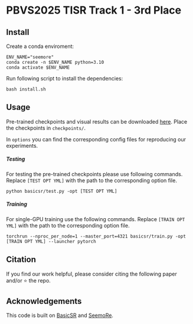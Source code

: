 # PBVS2025 TISR Track 1 - 3rd Place


</details>

## Install
Create a conda enviroment:
````
ENV_NAME="seemore"
conda create -n $ENV_NAME python=3.10
conda activate $ENV_NAME
````
Run following script to install the dependencies:
````
bash install.sh
````

## Usage
Pre-trained checkpoints and visual results can be downloaded [here](https://drive.google.com/drive/folders/15jtvcS4jL_6QqEwaRodEN8FBrqVPrO2u?usp=share_link). Place the checkpoints in `checkpoints/`.

In `options` you can find the corresponding config files for reproducing our experiments.

##### **Testing**
For testing the pre-trained checkpoints please use following commands. Replace `[TEST OPT YML]` with the path to the corresponding option file.
`````
python basicsr/test.py -opt [TEST OPT YML]
`````

##### **Training**
For single-GPU training use the following commands. Replace `[TRAIN OPT YML]` with the path to the corresponding option file.
`````
torchrun --nproc_per_node=1 --master_port=4321 basicsr/train.py -opt [TRAIN OPT YML] --launcher pytorch
`````

## Citation

If you find our work helpful, please consider citing the following paper and/or ⭐ the repo.


## Acknowledgements

This code is built on [BasicSR](https://github.com/XPixelGroup/BasicSR) and [SeemoRe](https://github.com/eduardzamfir/seemoredetails).


